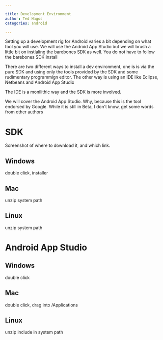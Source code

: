 ```yaml
---

title: Development Environment
author: Ted Hagos
categories: android

---
```


Setting up a development rig for Android varies a bit depending on what tool you will use. We will use the Android App Studio but we will brush a little bit on instlaling the barebones SDK as well. You do not have to follow the barebones SDK install 

There are two different ways to install a dev environment, one is is via the pure SDK and using only the tools provided by the SDK  and some rudimentary programmign editor. The other way is using an IDE like Eclipse, Netbeans and Android App Studio

The IDE is a monilithic way and the SDK is more involved. 

We will cover the Android App Studio. Why, because this is the tool endorsed by Google. While it is still in Beta, I don't know, get some words from other authors

# SDK

Screenshot of where to download it, and which link. 

## Windows

double click, installer

## Mac

unzip
system path

## Linux

unzip
system path

# Android App Studio

## Windows

double click

## Mac

double click, drag into /Applications

## Linux

unzip
include in system path
